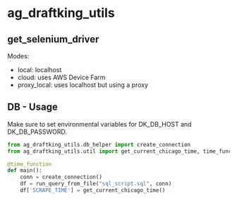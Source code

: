 # ag_draftking_utils

## get_selenium_driver
Modes:
- local: localhost
- cloud: uses AWS Device Farm
- proxy_local: uses localhost but using a proxy 

## DB - Usage

Make sure to set environmental variables for DK_DB_HOST and DK_DB_PASSWORD.

```python
from ag_draftking_utils.db_helper import create_connection 
from ag_draftking_utils.util import get_current_chicago_time, time_function, run_query_from_file 

@time_function
def main():
    conn = create_connection()
    df = run_query_from_file("sql_script.sql", conn)
    df['SCRAPE_TIME'] = get_current_chicago_time()
```